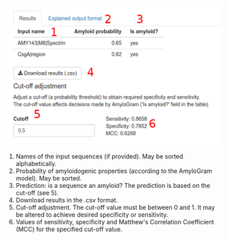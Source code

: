 <img src="results2.png" alt="results" style="max-width:100%;max-height:100%;"/>

1. Names of the input sequences (if provided). May be sorted alphabetically.
2. Probability of amyloidogenic properties (according to the AmyloGram model). May be sorted.
3. Prediction: is a sequence an amyloid? The prediction is based on the cut-off (see 5).
4. Download results in the .csv format.
5. Cut-off adjustment. The cut-off value must be between 0 and 1. It may be altered to achieve desired specificity or sensitivity.
6. Values of sensitivity, specificity and Matthew's Correlation Coefficient (MCC) for the specified cut-off value.
